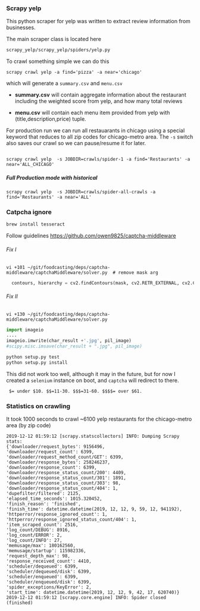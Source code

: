 
### Scrapy yelp

This python scraper for yelp was written to extract review information from businesses.

The main scraper class is located here
```bash
scrapy_yelp/scrapy_yelp/spiders/yelp.py
```


To crawl something simple we can do this
```
scrapy crawl yelp -a find='pizza' -a near='chicago'
```
which will generate a `summary.csv` and `menu.csv`

- **summary.csv** will contain aggregate information about the restaurant including the weighted score from yelp, and how many total reviews

- **menu.csv** will contain each menu item provided from yelp with (title,description,price) tuple.



For production run we can run all restauarants in chicago using a special keyword that reduces to all zip codes for chicago-metro area.  The `-s` switch also saves our crawl so we can pause/resume it for later.
```

scrapy crawl yelp  -s JOBDIR=crawls/spider-1 -a find='Restaurants' -a near='ALL_CHICAGO'
```


##### Full Production mode with historical

```
scrapy crawl yelp  -s JOBDIR=crawls/spider-all-crawls -a find='Restaurants' -a near='ALL'
```


### Catpcha ignore


```bash
brew install tesseract
```
Follow guidelines
https://github.com/owen9825/captcha-middleware



###### Fix I
```
vi +101 ~/git/foodcasting/deps/captcha-middleware/captchaMiddleware/solver.py  # remove mask arg           
```
```python
  contours, hierarchy = cv2.findContours(mask, cv2.RETR_EXTERNAL, cv2.CHAIN_APPROX_SIMPLE)
```
###### Fix II

```
vi +130 ~/git/foodcasting/deps/captcha-middleware/captchaMiddleware/solver.py  
````
```python
import imageio
....
imageio.imwrite(char_result +'.jpg', pil_image)
#scipy.misc.imsave(char_result + ".jpg", pil_image)
```

```bash
python setup.py test
python setup.py install
```

This did not work too well, although it may in the future, but for now I created a `selenium` instance on boot, and `captcha` will redirect to there.



```
 $= under $10. $$=11-30. $$$=31-60. $$$$= over $61.
 ```





 ### Statistics on crawling

It took 1000 seconds to crawl ~6100 yelp restaurants for the chicago-metro area (by zip code)

 ```
 2019-12-12 01:59:12 [scrapy.statscollectors] INFO: Dumping Scrapy stats:
{'downloader/request_bytes': 9156496,
 'downloader/request_count': 6399,
 'downloader/request_method_count/GET': 6399,
 'downloader/response_bytes': 258246237,
 'downloader/response_count': 6399,
 'downloader/response_status_count/200': 4409,
 'downloader/response_status_count/301': 1891,
 'downloader/response_status_count/303': 98,
 'downloader/response_status_count/404': 1,
 'dupefilter/filtered': 2125,
 'elapsed_time_seconds': 1015.320452,
 'finish_reason': 'finished',
 'finish_time': datetime.datetime(2019, 12, 12, 9, 59, 12, 941192),
 'httperror/response_ignored_count': 1,
 'httperror/response_ignored_status_count/404': 1,
 'item_scraped_count': 2516,
 'log_count/DEBUG': 8916,
 'log_count/ERROR': 2,
 'log_count/INFO': 27,
 'memusage/max': 180162560,
 'memusage/startup': 115982336,
 'request_depth_max': 98,
 'response_received_count': 4410,
 'scheduler/dequeued': 6399,
 'scheduler/dequeued/disk': 6399,
 'scheduler/enqueued': 6399,
 'scheduler/enqueued/disk': 6399,
 'spider_exceptions/KeyError': 2,
 'start_time': datetime.datetime(2019, 12, 12, 9, 42, 17, 620740)}
2019-12-12 01:59:12 [scrapy.core.engine] INFO: Spider closed (finished)

```
